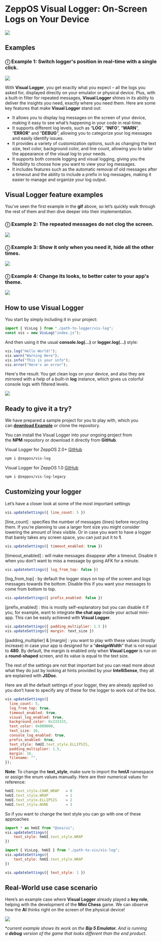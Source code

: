 # ZeppOS Visual Logger: On-Screen Logs on Your Device

![](./assets/preview.jpg)

## Examples

### ⓘ Example 1: Switch logger's position in real-time with a single click.

![](./assets/vislog-switch-position.gif)

With **Visual Logger**, you get exactly what you expect – all the logs you asked for, displayed directly on your emulator or physical device. Plus, with a built-in filter for repeated messages, **Visual Logger** shines in its ability to deliver the insights you need, exactly where you need them. Here are some key features that make **Visual Logger** stand out:

- It allows you to display log messages on the screen of your device, making it easy to see what’s happening in your code in real-time.
- It supports different log levels, such as “**LOG**”, “**INFO**”, “**WARN**”, “**ERROR**” and “**DEBUG**“, allowing you to categorize your log messages and easily identify issues.
- It provides a variety of customization options, such as changing the text size, text color, background color, and line count, allowing you to tailor the appearance of the visual log to your needs.
- It supports both console logging and visual logging, giving you the flexibility to choose how you want to view your log messages.
- It includes features such as the automatic removal of old messages after a timeout and the ability to include a prefix in log messages, making it easier to manage and organize your log output.

## Visual Logger feature examples

You’ve seen the first example in the **gif** above, so let’s quickly walk through the rest of them and then dive deeper into their implementation.

### ⓘ Example 2: The repeated messages do not clog the screen.

![](./assets/vislog-spam-prevention.gif)

### ⓘ Example 3: Show it only when you need it, hide all the other times.

![](./assets/vislog-show-hide.gif)

### ⓘ Example 4: Change its looks, to better cater to your app's theme.

![](./assets/vislog-change-looks.gif)

## How to use Visual Logger

You start by simply including it in your project:

```javascript
import { VisLog } from "./path-to-logger/vis-log";
const vis = new VisLog("index.js");
```

And then using it the usual **console.log(...)** or **logger.log(...)** style:

```javascript
vis.log("Hello World!");
vis.warn("Warning Here");
vis.info("This is your info");
vis.error("Here's an error");
```

Here's the result: You get clean logs on your device, and also they are mirrored with a help of a built-in **log** instance, which gives us colorful console logs with filtered levels.

![](./assets/console.jpg)

## Ready to give it a try?

We have prepared a sample project for you to play with, which you can [**download Example**](https://github.com/silver-zepp/zeppos-visual-logger/tree/master/example-app/2.0) or clone the repository.

You can install the Visual Logger into your ongoing project from the **NPM** repository or download it directly from **GitHub**.

Visual Logger for ZeppOS 2.0+ [GitHub](https://github.com/silver-zepp/zeppos-visual-logger/blob/master/2.0/vis-log.js)

```bash
npm i @zeppos/vis-log
```

Visual Logger for ZeppOS 1.0 [GitHub](https://github.com/silver-zepp/zeppos-visual-logger/blob/master/1.0/vis-log.js)

```bash
npm i @zeppos/vis-log-legacy
```
## Customizing your logger

Let’s have a closer look at some of the most important settings

```javascript
vis.updateSettings({ line_count: 5 })
```


[line_count] : specifies the number of messages (lines) before recycling them. If you’re planning to use a larger font size you might consider lowering the amount of lines visible. Or in case you want to have a logger that barely takes any screen space, you can just put it to **1**.

```javascript
vis.updateSettings({ timeout_enabled: true })
```

[timeout_enabled] : will make messages disappear after a timeout. Disable it when you don’t want to miss a message by going AFK for a minute. 

```javascript
vis.updateSettings({ log_from_top: false })
```

[log_from_top] : by default the logger stays on top of the screen and logs messages towards the bottom. Disable this if you want your messages to come from bottom to top.

```javascript
vis.updateSettings({ prefix_enabled: false })
```

[prefix_enabled] : this is mostly self-explanatory but you can disable it if you, for example, want to integrate **the chat app** inside your actual mini-app. This can be easily achieved with **Visual Logger**.

```javascript
vis.updateSettings({ padding_multiplier: 1.5 })
vis.updateSettings({ margin: text_size })
```

[padding_multiplier] & [margin] : you want to play with these values (mostly increase) in case your app is designed for a “**designWidth**” that is not equal to **480**. By default, the margin is enabled only when **Visual Logger** is run on a **round-shaped** screen, and its value is equal to the text size.

The rest of the settings are not that important but you can read more about what they do just by looking at hints provided by your **IntelliSense**, they all are explained with **JSDoc**.

Here are all the default settings of your logger, they are already applied so you don’t have to specify any of these for the logger to work out of the box.

```javascript
vis.updateSettings({
  line_count: 5,
  log_from_top: true,
  timeout_enabled: true,
  visual_log_enabled: true,
  background_color: 0x333333,
  text_color: 0x000000,
  text_size: 16,
  console_log_enabled: true,
  prefix_enabled: true,
  text_style: hmUI.text_style.ELLIPSIS,
  padding_multiplier: 1.5,
  margin: 16,
  filename: "",
});
```

**Note**: To change the **text_style**, make sure to import the **hmUI** namespace or assign the enum values manually. Here are their numerical values for reference:

```javascript
hmUI.text_style.CHAR_WRAP   = 0
hmUI.text_style.WRAP        = 1
hmUI.text_style.ELLIPSIS    = 2
hmUI.text_style.NONE        = 3
```

So if you want to change the text style you can go with one of these approaches

```javascript
import * as hmUI from "@zos/ui";
vis.updateSettings({
    text_style: hmUI.text_style.WRAP
})
```

```javascript
import { VisLog, hmUI } from "./path-to-vis/vis-log";
vis.updateSettings({
    text_style: hmUI.text_style.WRAP
})
```

```javascript
vis.updateSettings({ text_style: 1 })
```

## Real-World use case scenario

Here’s an example case where **Visual Logger** already played a **key role**, helping with the development of the **Mini Chess** game. We can observe how the **AI** thinks right on the screen of the physical device!

![](./assets/zepp-chess-engine-thinking.gif)

*_current example shows its work on the **Bip 5 Emulator.** And is running a **debug** version of the game that looks different than the end product._